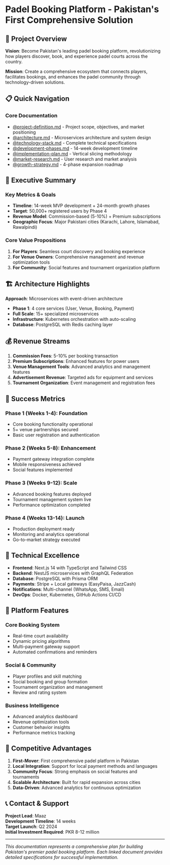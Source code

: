 # Padel Booking Platform - Pakistan's First Comprehensive Solution

## 🎯 Project Overview

**Vision**: Become Pakistan's leading padel booking platform, revolutionizing how players discover, book, and experience padel courts across the country.

**Mission**: Create a comprehensive ecosystem that connects players, facilitates bookings, and enhances the padel community through technology-driven solutions.

## 📋 Quick Navigation

### Core Documentation
- [@project-definition.md](./project-definition.md) - Project scope, objectives, and market positioning
- [@architecture.md](./architecture.md) - Microservices architecture and system design
- [@technology-stack.md](./technology-stack.md) - Complete technical specifications
- [@development-phases.md](./development-phases.md) - 14-week development timeline
- [@implementation-plan.md](./implementation-plan.md) - Vertical slicing methodology
- [@market-research.md](./market-research.md) - User research and market analysis
- [@growth-strategy.md](./growth-strategy.md) - 4-phase expansion roadmap

## 🚀 Executive Summary

### Key Metrics & Goals
- **Timeline**: 14-week MVP development + 24-month growth phases
- **Target**: 50,000+ registered users by Phase 4
- **Revenue Model**: Commission-based (5-10%) + Premium subscriptions
- **Geographic Focus**: Major Pakistani cities (Karachi, Lahore, Islamabad, Rawalpindi)

### Core Value Propositions
1. **For Players**: Seamless court discovery and booking experience
2. **For Venue Owners**: Comprehensive management and revenue optimization tools
3. **For Community**: Social features and tournament organization platform

## 🏗️ Architecture Highlights

**Approach**: Microservices with event-driven architecture
- **Phase 1**: 4 core services (User, Venue, Booking, Payment)
- **Full Scale**: 15+ specialized microservices
- **Infrastructure**: Kubernetes orchestration with auto-scaling
- **Database**: PostgreSQL with Redis caching layer

## 💰 Revenue Streams

1. **Commission Fees**: 5-10% per booking transaction
2. **Premium Subscriptions**: Enhanced features for power users
3. **Venue Management Tools**: Advanced analytics and management features
4. **Advertisement Revenue**: Targeted ads for equipment and services
5. **Tournament Organization**: Event management and registration fees

## 🎯 Success Metrics

### Phase 1 (Weeks 1-4): Foundation
- Core booking functionality operational
- 5+ venue partnerships secured
- Basic user registration and authentication

### Phase 2 (Weeks 5-8): Enhancement
- Payment gateway integration complete
- Mobile responsiveness achieved
- Social features implemented

### Phase 3 (Weeks 9-12): Scale
- Advanced booking features deployed
- Tournament management system live
- Performance optimization completed

### Phase 4 (Weeks 13-14): Launch
- Production deployment ready
- Monitoring and analytics operational
- Go-to-market strategy executed

## 🔧 Technical Excellence

- **Frontend**: Next.js 14 with TypeScript and Tailwind CSS
- **Backend**: NestJS microservices with GraphQL Federation
- **Database**: PostgreSQL with Prisma ORM
- **Payments**: Stripe + Local gateways (EasyPaisa, JazzCash)
- **Notifications**: Multi-channel (WhatsApp, SMS, Email)
- **DevOps**: Docker, Kubernetes, GitHub Actions CI/CD

## 📱 Platform Features

### Core Booking System
- Real-time court availability
- Dynamic pricing algorithms
- Multi-payment gateway support
- Automated confirmations and reminders

### Social & Community
- Player profiles and skill matching
- Social booking and group formation
- Tournament organization and management
- Review and rating system

### Business Intelligence
- Advanced analytics dashboard
- Revenue optimization tools
- Customer behavior insights
- Performance metrics tracking

## 🌟 Competitive Advantages

1. **First-Mover**: First comprehensive padel platform in Pakistan
2. **Local Integration**: Support for local payment methods and languages
3. **Community Focus**: Strong emphasis on social features and tournaments
4. **Scalable Architecture**: Built for rapid expansion across cities
5. **Data-Driven**: Advanced analytics for continuous optimization

## 📞 Contact & Support

**Project Lead**: Maaz  
**Development Timeline**: 14 weeks  
**Target Launch**: Q2 2024  
**Initial Investment Required**: PKR 8-12 million

---

*This documentation represents a comprehensive plan for building Pakistan's premier padel booking platform. Each linked document provides detailed specifications for successful implementation.*